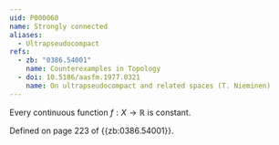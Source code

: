 ```yaml
---
uid: P000060
name: Strongly connected
aliases:
  - Ultrapseudocompact
refs:
  - zb: "0386.54001"
    name: Counterexamples in Topology
  - doi: 10.5186/aasfm.1977.0321
    name: On ultrapseudocompact and related spaces (T. Nieminen)
---
```


Every continuous function $f:X \to \mathbb R$ is constant.

Defined on page 223 of {{zb:0386.54001}}.
